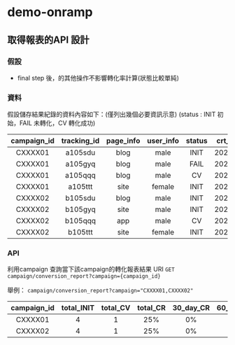 # demo-onramp


## 取得報表的API 設計

### 假設
- final step 後，的其他操作不影響轉化率計算(狀態比較單純) 

### 資料
假設儲存結果紀錄的資料內容如下：(僅列出幾個必要資訊示意)
(status : INIT 初始，FAIL 未轉化，CV 轉化成功)


campaign_id|tracking_id|page_info|user_info|status|crt_time|cv_time
:---------:|:---------:|:-------:|:-------:|:----:|:------:|:-----:
CXXXX01    | a105sdu   |  blog   | male    |INIT  |2021/1/1|null
CXXXX01    | a105gyq   |  blog   | male    |FAIL  |2021/1/1|null
CXXXX01    | a105qqq   |  blog   | male    |CV    |2021/1/1|2021/3/5
CXXXX01    | a105ttt   |  site   | female  |INIT  |2021/4/1|null
CXXXX02    | b105sdu   |  blog   | male    |INIT  |2021/1/1|null
CXXXX02    | b105gyq   |  site   | male    |INIT  |2021/1/1|null
CXXXX02    | b105qqq   |  app    | male    |CV    |2021/1/1|2021/2/5
CXXXX02    | b105ttt   |  site   | female  |INIT  |2021/4/1|null


### API
利用campaign 查詢當下該campaign的轉化報表結果
URI  `GET campaign/conversion_report?campaign={campaign_id}`

舉例：
`campaign/conversion_report?campaign="CXXXX01,CXXXX02"`

campaign_id|total_INIT|total_CV|total_CR|30_day_CR|60_day_CR|90_day_CR
:---------:|:--------:|:------:|:------:|:-------:|:-------:|:-----:
CXXXX01    | 4        |  1     | 25%    |0%       |0%       | 25%
CXXXX02    | 4        |  1     | 25%    |0%       |25%      | 25%

